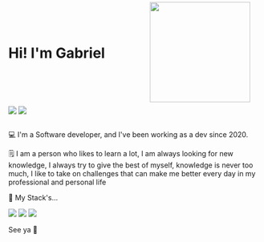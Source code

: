 # Hi! I'm Gabriel <img src="https://png.pngtree.com/png-vector/20220806/ourmid/pngtree-processor-vector-png-image_6101043.png" style="right: 250px; top:4px; position: absolute" width="200px">
<br>
<br>
<br>
<br>
<span>
  <img align="center" src="https://github-readme-stats.vercel.app/api?username=behappyOS&show_icons=true&count_private=true&theme=synthwave&hide=issues&hide_border=true&line_height=24&layout=compact&tsdsfs=sdfdsf" />
</span>
<span>
  <img align="center" src="https://github-readme-stats.vercel.app/api/top-langs?username=behappyOS&layout=compact&theme=synthwave&count_private=true&hide_border=true&card_width=290&tsdsfs=sdfdsf" />
</span>
<div>&nbsp;</div>

💻 I'm a Software developer, and I've been working as a dev since 2020.

🗒️ I am a person who likes to learn a lot, I am always looking for new knowledge, I always try to give the best of myself, knowledge is never too much, I like to take on challenges that can make me better every day in my professional and personal life

🍄 My Stack's... 

![](https://img.shields.io/badge/Laravel-FF2D20?style=for-the-badge&logo=laravel&logoColor=white)
![](https://img.shields.io/badge/PHP-777BB3?style=for-the-badge&logo=php&logoColor=white)
![](https://img.shields.io/badge/MYSQL-3E6E93?style=for-the-badge&logo=mysql&logoColor=white)

See ya 👋

